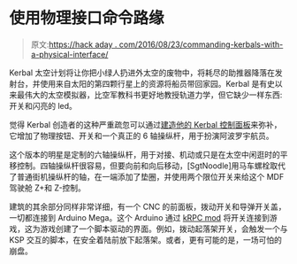 # 使用物理接口命令路缘

> 原文:[https://hack aday . com/2016/08/23/commanding-kerbals-with-a-physical-interface/](https://hackaday.com/2016/08/23/commanding-kerbals-with-a-physical-interface/)

Kerbal 太空计划将让你把小绿人扔进外太空的废物中，将耗尽的助推器降落在发射台，并使用来自太阳的第四颗行星上的资源将船员带回家园。Kerbal 是有史以来最伟大的太空模拟器，比空军教科书更好地教授轨道力学，但它缺少一样东西:开关和闪亮的 led。

觉得 Kerbal 创造者的这种严重疏忽可以通过[建造他的 Kerbal 控制面板](http://www.sgtnoodle.com/projects/kerbal-control-panel/)来弥补，它增加了物理按钮、开关和一个真正的 6 轴操纵杆，用于扮演阿波罗宇航员。

这个版本的明星是定制的六轴操纵杆，用于对接、机动或只是在太空中闲逛时的平移控制。四轴操纵杆很容易，但要向前和向后移动，[SgtNoodle]用马车螺栓取代了普通街机操纵杆的轴，在一端添加了垫圈，并使用两个限位开关来给这个 MDF 驾驶舱 Z+和 Z-控制。

建筑的其余部分同样非常详细，有一个 CNC 的前面板，拨动开关和导弹开关盖，一切都连接到 Arduino Mega。这个 Arduino 通过 [kRPC mod](https://krpc.github.io/krpc/) 将开关连接到游戏，这为游戏创建了一个脚本驱动的界面。例如，拨动起落架开关，会触发一个与 KSP 交互的脚本，在安全着陆前放下起落架。或者，更有可能的是，一场可怕的崩盘。